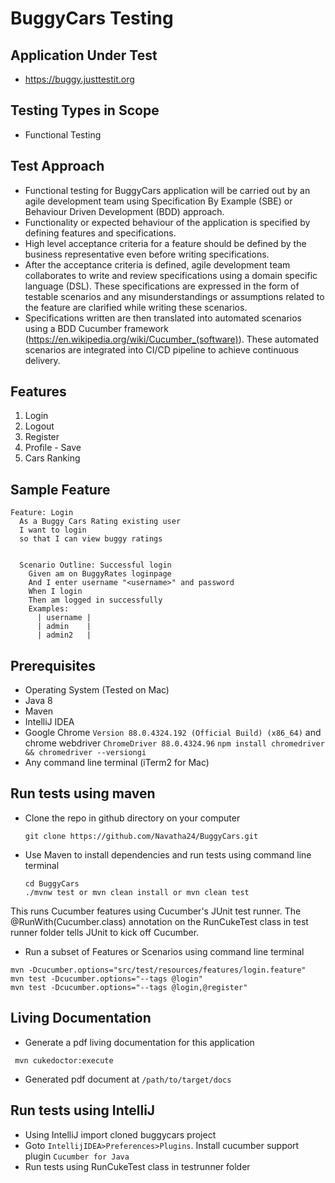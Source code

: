 # BuggyCars Testing

## Application Under Test
* https://buggy.justtestit.org

## Testing Types in Scope

* Functional Testing


## Test Approach

* Functional testing for BuggyCars application will be carried out by an agile development team using Specification By Example (SBE) or Behaviour Driven Development (BDD) approach. 
* Functionality or expected behaviour of the application is specified by defining features and specifications.
* High level acceptance criteria for a feature should be defined by the business representative even before writing specifications.
* After the acceptance criteria is defined, agile development team collaborates to write and review specifications using a domain specific language (DSL). These specifications are expressed in the form of testable scenarios
and any misunderstandings or assumptions related to the feature are clarified while writing these scenarios.
* Specifications written are then translated into automated scenarios using a BDD Cucumber framework (https://en.wikipedia.org/wiki/Cucumber_(software)). These automated scenarios are integrated into CI/CD pipeline to achieve continuous delivery.

## Features

1. Login
2. Logout
3. Register
4. Profile - Save
5. Cars Ranking

## Sample Feature
```
Feature: Login
  As a Buggy Cars Rating existing user
  I want to login
  so that I can view buggy ratings

  
  Scenario Outline: Successful login
    Given am on BuggyRates loginpage
    And I enter username "<username>" and password
    When I login
    Then am logged in successfully
    Examples:
      | username |
      | admin    |
      | admin2   |
```
## Prerequisites

* Operating System (Tested on Mac)
* Java 8
* Maven
* IntelliJ IDEA
* Google Chrome ```Version 88.0.4324.192 (Official Build) (x86_64)``` and chrome webdriver ```ChromeDriver 88.0.4324.96``` ```npm install chromedriver && chromedriver --versiongi```
* Any command line terminal (iTerm2 for Mac)

## Run tests using maven

* Clone the repo in github directory on your computer

    ```git clone https://github.com/Navatha24/BuggyCars.git```

* Use Maven to install dependencies and run tests using command line terminal

    ````
    cd BuggyCars
    ./mvnw test or mvn clean install or mvn clean test
    ````
This runs Cucumber features using Cucumber's JUnit test runner. The @RunWith(Cucumber.class) annotation on the RunCukeTest class in test runner folder tells JUnit to kick off Cucumber.

* Run a subset of Features or Scenarios using command line terminal

```` 
mvn -Dcucumber.options="src/test/resources/features/login.feature"
mvn test -Dcucumber.options="--tags @login"
mvn test -Dcucumber.options="--tags @login,@register"
````
## Living Documentation

* Generate a pdf living documentation for this application 
```
 mvn cukedoctor:execute
 ```
* Generated pdf document at ```/path/to/target/docs```

## Run tests using IntelliJ

* Using IntelliJ import cloned buggycars project
* Goto ```IntellijIDEA>Preferences>Plugins```. Install cucumber support plugin ```Cucumber for Java```
* Run tests using RunCukeTest class in testrunner folder

